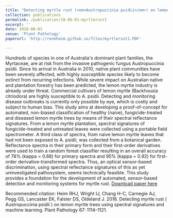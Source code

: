 ```yaml
---
title: "Detecting myrtle rust (<em>Austropuccinia psidii</em>) on lemon myrtle trees using spectral signatures and machine learning"
collection: publications
permalink: /publication/18-06-01-myrtlerust1
excerpt: ''
date: 2018-06-01
venue: 'Plant Pathology'
paperurl: 'http://reneheim.github.io/files/myrtlerust1.PDF'

---
```

Hundreds of species in one of Australia's dominant plant families, the Myrtaceae, are at risk from the invasive pathogenic fungus Austropuccinia psidii. Since its arrival in Australia in 2010, native plant communities have been severely affected, with highly susceptible species likely to become extinct from recurring infections. While severe impact on Australian native and plantation forestry has been predicted, the lemon myrtle industry is already under threat. Commercial cultivars of lemon myrtle (Backhousia citriodora) are highly susceptible to A. psidii. Detecting and monitoring disease outbreaks is currently only possible by eye, which is costly and subject to human bias. This study aims at developing a proof-of-concept for automated, non-biased classification of healthy (naive), fungicide-treated and diseased lemon myrtle trees by means of their spectral reflectance signatures. From a lemon myrtle plantation, spectral signatures of fungicide-treated and untreated leaves were collected using a portable field spectrometer. A third class of spectra, from naive lemon myrtle leaves that had not been exposed to A. psidii, was collected from a botanical garden. Reflectance spectra in their primary form and their first-order derivatives were used to train a random forest classifier resulting in an overall accuracy of 78% (kappa = 0.68) for primary spectra and 95% (kappa = 0.92) for first-order derivative-transformed spectra. Thus, an optical sensor-based discrimination, using spectral reflectance signatures of this as yet uninvestigated pathosystem, seems technically feasible. This study provides a foundation for the development of automated, sensor-based detection and monitoring systems for myrtle rust.
[Download paper here](http://reneheim.github.io/files/myrtlerust1.PDF)

Recommended citation: Heim RHJ, Wright IJ, Chang H-C, Carnegie AJ, Pegg GS, Lancaster EK, Falster DS, Oldeland J. 2018. Detecting myrtle rust ( Austropuccinia psidii ) on lemon myrtle trees using spectral signatures and machine learning. Plant Pathology 67: 1114–1121.
